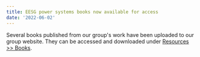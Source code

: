 ```yaml
---
title: EESG power systems books now available for access
date: '2022-06-02'
---
```


<!--more-->

Several books published from our group's work have been uploaded to our group
website. They can be accessed and downloaded under
[Resources >> Books](/reference_books).
